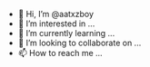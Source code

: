 - 👋 Hi, I’m @aatxzboy
- 👀 I’m interested in ...
- 🌱 I’m currently learning ...
- 💞️ I’m looking to collaborate on ...
- 📫 How to reach me ...

<!---
aatxzboy/aatxzboy is a ✨ special ✨ repository because its `README.md` (this file) appears on your GitHub profile.
You can click the Preview link to take a look at your changes.
--->
